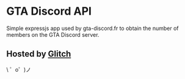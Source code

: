 GTA Discord API
=================

Simple expressjs app used by gta-discord.fr to obtain the number of members on the GTA Discord server.

Hosted by [Glitch](https://glitch.com/)
-------------------

\ ゜o゜)ノ